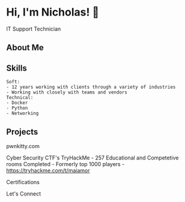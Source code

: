 
# Hi, I'm Nicholas! 🐾
IT Support Technician

## About Me


## Skills
    Soft:
    - 12 years working with clients through a variety of industries
    - Working with closely with teams and vendors
    Technical:
    - Docker
    - Python
    - Networking

## Projects
pwnkitty.com


Cyber Security CTF's
    TryHackMe
     - 257 Educational and Competetive rooms Completed
     - Formerly top 1000 players
     - https://tryhackme.com/t/maiamor

Certifications

Let's Connect
